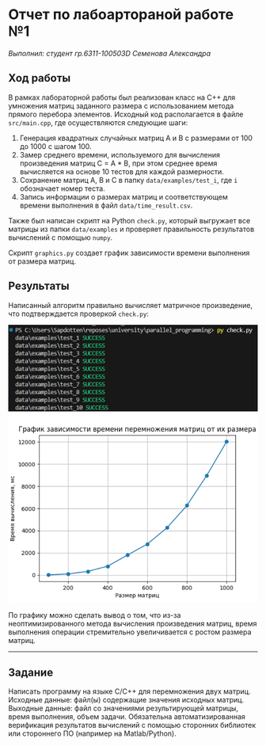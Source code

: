 # Отчет по лабоартораной работе №1
*Выполнил: студент гр.6311-100503D Семенова Александра*
## Ход работы

В рамках лабораторной работы был реализован класс на C++ для умножения матриц заданного размера с использованием метода прямого перебора элементов. Исходный код располагается в файле `src/main.cpp`, где осуществляются следующие шаги:

1. Генерация квадратных случайных матриц A и B с размерами от 100 до 1000 с шагом 100.
2. Замер среднего времени, используемого для вычисления произведения матриц C = A * B, при этом среднее время вычисляется на основе 10 тестов для каждой размерности.
3. Сохранение матриц A, B и C в папку `data/examples/test_i`, где `i` обозначает номер теста.
4. Запись информации о размерах матриц и соответствующем времени выполнения в файл `data/time_result.csv`.

Также был написан скрипт на Python `check.py`, который выгружает все матрицы из папки `data/examples` и проверяет правильность результатов вычислений с помощью `numpy`.

Скрипт `graphics.py` создает график зависимости времени выполнения от размера матриц.

## Результаты
Написанный алгоритм правильно вычисляет матричное произведение, что подтверждается проверкой `check.py`:

![Результат проверки произведения](check_result.png)
![График зависимости времени выполнения от размера матриц](plot.png)

По графику можно сделать вывод о том, что из-за неоптимизированного метода вычисления произведения матриц, время выполнения операции стремительно увеличивается с ростом размера матриц.

---
## Задание

Написать программу на языке C/C++ для перемножения двух матриц. 
Исходные данные: файл(ы) содержащие значения исходных матриц.
Выходные данные: файл со значениями результирующей матрицы, время выполнения, объем задачи.
Обязательна автоматизированная верификация результатов вычислений с помощью сторонних библиотек или стороннего ПО (например на Matlab/Python).

